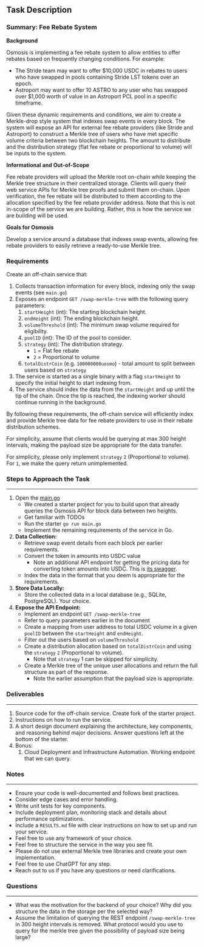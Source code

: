 ## Task Description

### Summary: Fee Rebate System

**Background**

Osmosis is implementing a fee rebate system to allow entities to offer rebates based on frequently changing conditions. For example:

- The Stride team may want to offer $10,000 USDC in rebates to users who have swapped in pools containing Stride LST tokens over an epoch.
- Astroport may want to offer 10 ASTRO to any user who has swapped over $1,000 worth of value in an Astroport PCL pool in a specific timeframe.

Given these dynamic requirements and conditions, we aim to create a Merkle-drop style system that indexes swap events in every block. The system will expose an API for external fee rebate providers (like Stride and Astroport) to construct a Merkle tree of users who have met specific volume criteria between two blockchain heights. The amount to distribute and the distribution strategy (flat fee rebate or proportional to volume) will be inputs to the system.

**Informational and Out-of-Scope**

Fee rebate providers will upload the Merkle root on-chain while keeping the Merkle tree structure in their centralized storage. Clients will query their web service APIs for Merkle tree proofs and submit them on-chain. Upon verification, the fee rebate will be distributed to them according to the allocation specified by the fee rebate provider address. Note that this is not in-scope of the service we are building. Rather, this is how the service we are building will be used.

**Goals for Osmosis**

Develop a service around a database that indexes swap events, allowing fee rebate providers to easily retrieve a ready-to-use Merkle tree.

### Requirements

Create an off-chain service that:

1. Collects transaction information for every block, indexing only the swap events (see `main.go`)
2. Exposes an endpoint `GET /swap-merkle-tree` with the following query parameters:
    1. `startHeight` (int): The starting blockchain height.
    2. `endHeight` (int): The ending blockchain height.
    3. `volumeThreshold` (int): The minimum swap volume required for eligibility.
    4. `poolID` (int): The ID of the pool to consider.
    5. `strategy` (int): The distribution strategy.
        - `1` = Flat fee rebate
        - `2` = Proportional to volume
    6. `totalDistrCoin` (e.g. `100000000uosmo`) - total amount to split between users based on `strategy`
3. The service is started as a single binary with a flag `startHeight` to specify the initial height to start indexing from.
4. The service should index the data from the `startHeight` and up until the tip of the chain. Once the tip is reached, the indexing worker should continue running in the background.

By following these requirements, the off-chain service will efficiently index and provide Merkle tree data for fee rebate providers to use in their rebate distribution schemes.

For simplicity, assume that clients would be querying at max 300 height intervals, making the payload size be appropriate for the data transfer.

For simplicity, please only implement `strategy` `2` (Proportional to volume). For `1`, we make the query return unimplemented.

### Steps to Approach the Task

---

1. Open the [main.go](https://github.com/osmosis-labs/swap-merkle-drop-take-home-starter/blob/main/main.go)
    - We created a starter project for you to build upon that already queries the Osmosis API for block data
    between two heights.
    - Get familiar with TODOs
    - Run the starter `go run main.go`
    - Implement the remaining requirements of the service in Go.
2. **Data Collection:**
    - Retrieve swap event details from each block per earlier requirements.
    - Convert the token in amounts into USDC value
        - Note an additional API endpoint for getting the pricing data for converting token amounts into USDC. This is [its swagger](https://sqs.osmosis.zone/swagger/index.html#/default/get_tokens_prices).
    - Index the data in the format that you deem is appropriate for the requirements.
3. **Store Data Locally:**
    - Store the collected data in a local database (e.g., SQLite, PostgreSQL). Your choice.
4. **Expose the API Endpoint:**
    - Implement an endpoint `GET /swap-merkle-tree`
    - Refer to query parameters earlier in the document
    - Create a mapping from user address to total USDC volume in a given `poolID` between the `startHeight` and `endHeight`.
    - Filter out the users based on `volumeThreshold`
    - Create a distribution allocation based on `totalDistrCoin` and using the `strategy` `2` (Proportional to volume).
       * Note that `strategy` 1 can be skipped for simplicity.
    - Create a Merkle tree of the unique user allocations and return the full structure as part of the response.
        - Note the earlier assumption that the payload size is appropriate.

### Deliverables

---

1. Source code for the off-chain service. Create fork of the starter project.
2. Instructions on how to run the service.
3. A short design document explaining the architecture, key components, and reasoning behind major decisions. Answer questions left at the bottom of the starter.
4. Bonus:
    1. Cloud Deployment and Infrastructure Automation. Working endpoint that we can query.

### Notes

---

- Ensure your code is well-documented and follows best practices.
- Consider edge cases and error handling.
- Write unit tests for key components.
- Include deployment plan, monitoring stack and details about performance optimizations.
- Include a `RESULTS.md` file with clear instructions on how to set up and run your service.
- Feel free to use any framework of your choice.
- Feel free to structure the service in the way you see fit.
- Please do not use external Merkle tree libraries and create your own implementation.
- Feel free to use ChatGPT for any step.
- Reach out to us if you have any questions or need clarifications.

### Questions

---

- What was the motivation for the backend of your choice? Why did you structure the data in the storage per the selected way?
- Assume the limitation of querying  the REST endpoint `/swap-merkle-tree` in 300 height intervals is removed. What protocol would you use to query for the merkle tree given the possibility of payload size being large?
